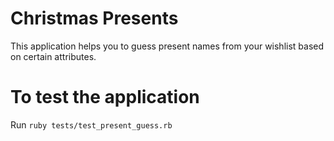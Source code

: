 # Christmas Presents

This application helps you to guess present names from your wishlist based on certain attributes.

# To test the application
Run `ruby tests/test_present_guess.rb`
